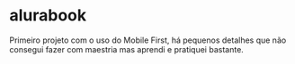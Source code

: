 # alurabook
Primeiro projeto com o uso do Mobile First, há pequenos detalhes que não consegui fazer com maestria mas aprendi e pratiquei bastante.

